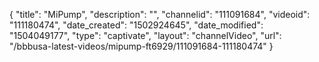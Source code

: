 {
    "title": "MiPump",
    "description": "",
    "channelid": "111091684",
    "videoid": "111180474",
    "date_created": "1502924645",
    "date_modified": "1504049177",
    "type": "captivate",
    "layout": "channelVideo",
    "url": "\/bbbusa-latest-videos\/mipump-ft6929\/111091684-111180474"
}